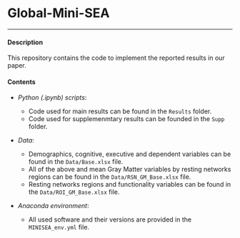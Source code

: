 # Global-Mini-SEA
---
#### Description 

This repository contains the code to implement the reported results in our paper.

#### Contents
 
* *Python (.ipynb) scripts*:
  - Code used for main results can be found in the <code>Results</code> folder.
  - Code used for supplemenmtary results can be founded in the <code>Supp</code> folder.

* *Data*:
  - Demographics, cognitive, executive and dependent variables can be found in the <code>Data/Base.xlsx</code> file.
  - All of the above and mean Gray Matter variables by resting networks regions can be found in the <code>Data/RSN_GM_Base.xlsx</code> file.
  - Resting networks regions and functionality variables can be found in the <code>Data/ROI_GM_Base.xlsx</code> file.

* *Anaconda environment*:
  - All used software and their versions are provided in the <code>MINISEA_env.yml</code> file.

